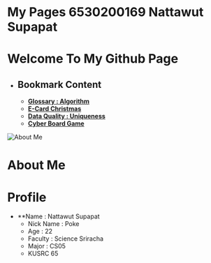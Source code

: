 # My Pages 6530200169 Nattawut Supapat

# Welcome To My Github Page
- ## Bookmark Content
  - **[Glossary : Algorithm](algorithm.md)**
  - **[E-Card Christmas](e-card.md)**
  - **[Data Quality : Uniqueness](uniqueness.md)**
  - **[Cyber Board Game](board-game.md)**

![About Me](MyIMG/ME.jpg)

# About Me
# Profile
- **Name : Nattawut Supapat
  - Nick Name : Poke
  - Age : 22
  - Faculty : Science Sriracha
  - Major : CS05
  - KUSRC 65  



